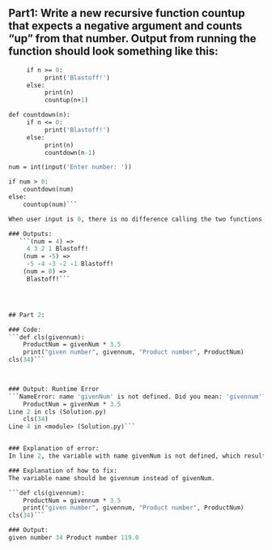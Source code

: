 
## Part1: Write a new recursive function countup that expects a negative argument and counts “up” from that number. Output from running the function should look something like this:

```def countup(n):
     if n >= 0:
          print('Blastoff!')
     else:
          print(n)
          countup(n+1)

def countdown(n):
     if n <= 0:
          print('Blastoff!')
     else:
          print(n)
          countdown(n-1)

num = int(input('Enter number: '))

if num > 0:
    countdown(num)
else:
    countup(num)```

When user input is 0, there is no difference calling the two functions because they both will print 'Blastoff!'. So, my code will run the countup function when num == 0.

### Outputs:
   ```(num = 4) => 
     4 3 2 1 Blastoff!
    (num = -5) => 
     -5 -4 -3 -2 -1 Blastoff!
    (num = 0) =>
     Blastoff!```




## Part 2:

### Code:
```def cls(givennum):
    ProductNum = givenNum * 3.5
    print("given number", givennum, "Product number", ProductNum)
cls(34)```


    
### Output: Runtime Error
```NameError: name 'givenNum' is not defined. Did you mean: 'givennum'?
    ProductNum = givenNum * 3.5
Line 2 in cls (Solution.py)
    cls(34)
Line 4 in <module> (Solution.py)```


### Explanation of error:
In line 2, the variable with name givenNum is not defined, which resulted in NameError. This type of error often appears when a user accidentally types the wrong variable name. givenNum is different from givennum because Python is case sensitive. 

### Explanation of how to fix:
The variable name should be givennum instead of givenNum.  

```def cls(givennum):
    ProductNum = givennum * 3.5
    print("given number", givennum, "Product number", ProductNum)
cls(34)```

### Output:
given number 34 Product number 119.0





